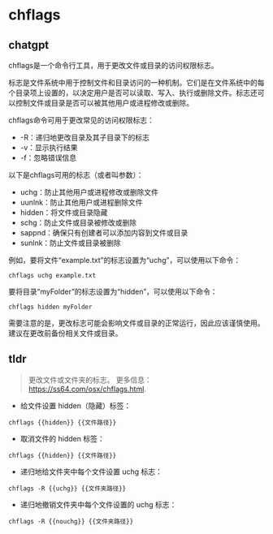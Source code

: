 # chflags 
## chatgpt 
chflags是一个命令行工具，用于更改文件或目录的访问权限标志。

标志是文件系统中用于控制文件和目录访问的一种机制。它们是在文件系统中的每个目录项上设置的，以决定用户是否可以读取、写入、执行或删除文件。标志还可以控制文件或目录是否可以被其他用户或进程修改或删除。

chflags命令可用于更改常见的访问权限标志：

- -R：递归地更改目录及其子目录下的标志
- -v：显示执行结果
- -f：忽略错误信息

以下是chflags可用的标志（或者叫参数）：

- uchg：防止其他用户或进程修改或删除文件
- uunlnk：防止其他用户或进程删除文件
- hidden：将文件或目录隐藏
- schg：防止文件或目录被修改或删除
- sappnd：确保只有创建者可以添加内容到文件或目录
- sunlnk：防止文件或目录被删除

例如，要将文件“example.txt”的标志设置为“uchg”，可以使用以下命令：

```
chflags uchg example.txt
```

要将目录“myFolder”的标志设置为“hidden”，可以使用以下命令：

```
chflags hidden myFolder
```

需要注意的是，更改标志可能会影响文件或目录的正常运行，因此应该谨慎使用。建议在更改前备份相关文件或目录。 

## tldr 
 
> 更改文件或文件夹的标志。
> 更多信息：<https://ss64.com/osx/chflags.html>.

- 给文件设置 hidden（隐藏）标签：

`chflags {{hidden}} {{文件路径}}`

- 取消文件的 hidden 标签：

`chflags {{hidden}} {{文件路径}}`

- 递归地给文件夹中每个文件设置 uchg 标志：

`chflags -R {{uchg}} {{文件夹路径}}`

- 递归地撤销文件夹中每个文件设置的 uchg 标志：

`chflags -R {{nouchg}} {{文件夹路径}}`

